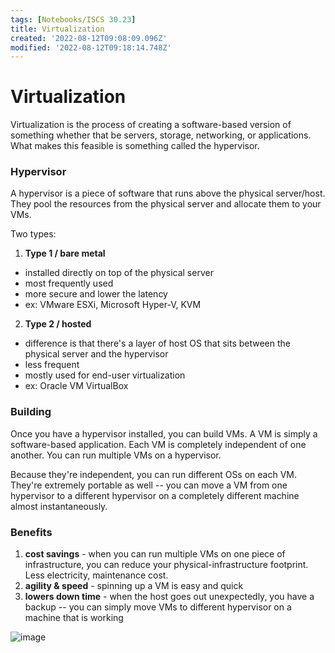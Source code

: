 ```yaml
---
tags: [Notebooks/ISCS 30.23]
title: Virtualization
created: '2022-08-12T09:08:09.096Z'
modified: '2022-08-12T09:18:14.748Z'
---
```


# Virtualization

Virtualization is the process of creating a software-based version of something whether that be servers, storage, networking, or applications. What makes this feasible is something called the hypervisor.

### Hypervisor

A hypervisor is a piece of software that runs above the physical server/host. They pool the resources from the physical server and allocate them to your VMs.

Two types:

1. __Type 1 / bare metal__ 
- installed directly on top of the physical server
- most frequently used
- more secure and lower the latency
- ex: VMware ESXi, Microsoft Hyper-V, KVM


2. __Type 2 / hosted__
- difference is that there's a layer of host OS that sits between the physical server and the hypervisor
- less frequent
- mostly used for end-user virtualization
- ex: Oracle VM VirtualBox

### Building

Once you have a hypervisor installed, you can build VMs. A VM is simply a software-based application. Each VM is completely independent of one another. You can run multiple VMs on a hypervisor. 

Because they're independent, you can run different OSs on each VM. They're extremely portable as well -- you can move a VM from one hypervisor to a different hypervisor on a completely different machine almost instantaneously. 


### Benefits

1. __cost savings__ - when you can run multiple VMs on one piece of infrastructure, you can reduce your physical-infrastructure footprint. Less electricity, maintenance cost.
2. __agility & speed__ - spinning up a VM is easy and quick
3. __lowers down time__ - when the host goes out unexpectedly, you have a backup -- you can simply move VMs to different hypervisor on a machine that is working

![image](https://user-images.githubusercontent.com/68677613/184325388-5d3ca03f-a508-4c80-ba2d-138dc408af58.png)

